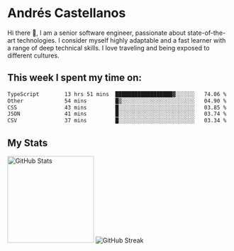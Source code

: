 # Andrés Castellanos

Hi there 👋, I am a senior software engineer, passionate about state-of-the-art technologies. I consider myself highly adaptable and a fast learner with a range of deep technical skills. I love traveling and being exposed to different cultures.

## This week I spent my time on:

<!--START_SECTION:waka-->

```txt
TypeScript        13 hrs 51 mins  ██████████████████▓░░░░░░   74.06 %
Other             54 mins         █▒░░░░░░░░░░░░░░░░░░░░░░░   04.90 %
CSS               43 mins         █░░░░░░░░░░░░░░░░░░░░░░░░   03.85 %
JSON              41 mins         █░░░░░░░░░░░░░░░░░░░░░░░░   03.74 %
CSV               37 mins         █░░░░░░░░░░░░░░░░░░░░░░░░   03.34 %
```

<!--END_SECTION:waka-->

## My Stats

<img height="195" src="https://github-readme-stats.vercel.app/api?username=andrescv&show_icons=true&theme=onedark&hide_border=true&card_width=495" alt="GitHub Stats" />

<img src="https://streak-stats.demolab.com?user=andrescv&theme=one-dark-pro&hide_border=true" alt="GitHub Streak" />

